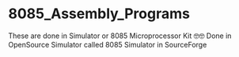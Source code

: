 # 8085_Assembly_Programs
These are done in Simulator or 8085 Microprocessor Kit 🤓🤓
Done in OpenSource Simulator called 8085 Simulator in SourceForge
